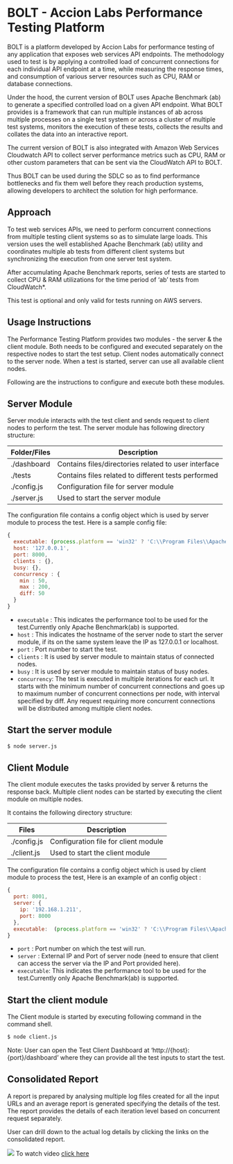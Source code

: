 # BOLT - Accion Labs Performance Testing Platform

BOLT is a platform developed by Accion Labs for performance testing of any application that 
exposes web services API endpoints. The methodology used to test is by applying a controlled 
load of concurrent connections for each individual API endpoint at a time, while measuring the 
response times, and consumption of various server resources such as CPU, RAM or database 
connections.  
 
Under the hood, the current version of BOLT uses Apache Benchmark (ab) to generate a 
specified controlled load on a given API endpoint. What BOLT provides is a framework that can 
run multiple instances of ab across multiple processes on a single test system or across a 
cluster of multiple test systems, monitors the execution of these tests, collects the results and 
collates the data into an interactive report. 

The current version of BOLT is also integrated with Amazon Web Services Cloudwatch API to collect server performance metrics such as CPU, RAM or other custom parameters that can be sent via the CloudWatch API to BOLT.

Thus BOLT can be used during the SDLC so as to find performance bottlenecks and fix them 
well before they reach production systems, allowing developers to architect the solution for high 
performance.

## Approach

To test web services APIs, we need to perform concurrent connections from multiple testing client systems so as to simulate large loads. This version uses the well established Apache Benchmark (ab) utility and coordinates multiple ab tests from different client systems but synchronizing the execution from one server test system.

After accumulating Apache Benchmark reports, series of tests are started to collect CPU & RAM utilizations for the time period of ‘ab’ tests from CloudWatch*.

This test is optional and only valid for tests running on AWS servers.

## Usage Instructions

The Performance Testing Platform provides two modules - the server & the client module. Both needs to be configured and executed separately on the respective nodes to start the test setup. Client nodes automatically connect to the server node. When a test is started, server can use all available client nodes.

Following are the instructions to configure and execute both these modules.

## Server Module

Server module interacts with the test client and sends request to client nodes to perform the test. The server module has following directory structure:

Folder/Files  | Description
------------- | -------------
./dashboard  	| Contains files/directories related to user interface
./tests  		  | Contains files related to different tests performed
./config.js 	| Configuration file for server module
./server.js  	| Used to start the server module


The configuration file contains a config object which is used by server module to process the test. Here is a sample config file:

```javascript
{
  executable: (process.platform == 'win32' ? 'C:\\Program Files\\Apache Software Foundation\\Apache2.2\\bin\\ab.exe' : 'ab'),
  host: '127.0.0.1',
  port: 8000,
  clients : {}, 
  busy: {},
  concurrency : {
    min : 50,
    max : 200,
    diff: 50
  }
}
```
  - `executable` : This indicates the performance tool to be used for the test.Currently only Apache Benchmark(ab) is supported.
  - `host`       : This indicates the hostname of the server node to start the server module, if its on the same system leave the IP as 127.0.0.1 or localhost.
  - `port`       : Port number to start the test.
  - `clients`    : It is used by server module to maintain status of connected nodes.
  - `busy`       : It is used by server module to maintain status of busy nodes.
  - `concurrency`: The test is executed in multiple iterations for each url. It starts with the minimum number of concurrent connections and goes up to maximum number of concurrent connections per node, with interval specified by diff. Any request requiring more concurrent connections will be distributed among multiple client nodes.
 
## Start the server module

```bash
$ node server.js
```

## Client Module

The client module executes the tasks provided by server & returns the response back. Multiple client nodes can be started by executing the client module on multiple nodes.

It contains the following directory structure: 

Files  	      | Description
------------- | -------------
./config.js 	| Configuration file for client module
./client.js  	| Used to start the client module

The configuration file contains a config object which is used by client module to process the test, Here is an example of an config object :

```javascript
{ 
  port: 8001,
  server: {
    ip: '192.168.1.211',
    port: 8000
  },
  executable:  (process.platform == 'win32' ? 'C:\\Program Files\\Apache Software Foundation\\Apache2.2\\bin\\ab.exe' : 'ab'),
}
```
  - `port`      : Port number on which the test will run.
  - `server`    : External IP and Port of server node (need to ensure that client can access the server via the IP and Port provided here).
  - `executable`: This indicates the performance tool to be used for the test.Currently only Apache Benchmark(ab) is supported.

## Start the client module

The Client module is started by executing following command in the command shell.

```bash
$ node client.js
```
Note: User can open the Test Client Dashboard at ‘http://{host}:{port}/dashboard’ where they can provide all the test inputs to start the test.

## Consolidated Report

A report is prepared by analysing multiple log files created for all the input URLs and an average report is generated specifying the details of the test. The report provides the details of each iteration level based on concurrent request separately.

User can drill down to the actual log details by clicking the links on the consolidated report. 

<img src="https://cloud.githubusercontent.com/assets/6837042/3777895/538c1ac0-1969-11e4-81f5-b15f29a09e38.gif"></img>
To watch video [click here](http://youtu.be/dZkvbf0k6tQ)
